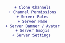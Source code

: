 <div align="center">

```diff
+ Clone Channels
+ Channel Permissions
+ Server Roles
+ Server Name
+ Server Banner / Avatar
+ Server Emojis
+ Server Settings 
```
